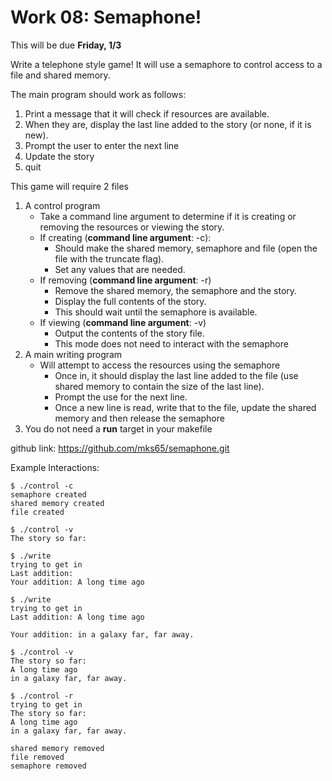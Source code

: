 # Work 08: Semaphone!

This will be due **Friday, 1/3**

Write a telephone style game! It will use a semaphore to control access to a file and shared memory. 

The main program should work as follows:
1. Print a message that it will check if resources are available.
2. When they are, display the last line added to the story (or none, if it is new).
3. Prompt the user to enter the next line
4. Update the story
5. quit

This game will require 2 files 
1. A control program
    - Take a command line argument to determine if it is creating or removing the resources or viewing the story.
    - If creating (**command line argument**: -c):
        - Should make the shared memory, semaphore and file (open the file with the truncate flag). 
        - Set any values that are needed.
    - If removing (**command line argument**: -r)
        - Remove the shared memory, the semaphore and the story.
        - Display the full contents of the story.
        - This should wait until the semaphore is available.
    - If viewing (**command line argument**: -v)
        - Output the contents of the story file. 
        - This mode does not need to interact with the semaphore
2. A main writing program
    - Will attempt to access the resources using the semaphore
        - Once in, it should display the last line added to the file (use shared memory to contain the size of the last line).
        - Prompt the use for the next line.
        - Once a new line is read, write that to the file, update the shared memory and then release the semaphore
3. You do not need a **run** target in your makefile

github link:
https://github.com/mks65/semaphone.git

Example Interactions:
```
$ ./control -c
semaphore created
shared memory created
file created

$ ./control -v
The story so far:

$ ./write 
trying to get in
Last addition: 
Your addition: A long time ago

$ ./write 
trying to get in
Last addition: A long time ago

Your addition: in a galaxy far, far away.

$ ./control -v
The story so far:
A long time ago
in a galaxy far, far away.

$ ./control -r
trying to get in
The story so far:
A long time ago
in a galaxy far, far away.

shared memory removed
file removed
semaphore removed
```
